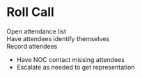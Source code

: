 # Roll Call  
Open attendance list  
Have attendees identify themselves  
Record attendees  
  - Have NOC contact missing attendees  
  - Escalate as needed to get representation  
